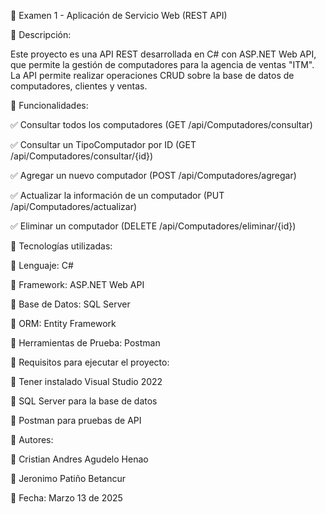 📌 Examen 1 - Aplicación de Servicio Web (REST API)



📌 Descripción:

Este proyecto es una API REST desarrollada en C# con ASP.NET Web API, que permite la gestión de computadores para la agencia de ventas "ITM". La API permite realizar operaciones CRUD sobre la base de datos de computadores, clientes y ventas.



📌 Funcionalidades:

✅ Consultar todos los computadores (GET /api/Computadores/consultar)

✅ Consultar un TipoComputador por ID (GET /api/Computadores/consultar/{id})

✅ Agregar un nuevo computador (POST /api/Computadores/agregar)

✅ Actualizar la información de un computador (PUT /api/Computadores/actualizar)

✅ Eliminar un computador (DELETE /api/Computadores/eliminar/{id})



📌 Tecnologías utilizadas:

🔹 Lenguaje: C#

🔹 Framework: ASP.NET Web API

🔹 Base de Datos: SQL Server

🔹 ORM: Entity Framework

🔹 Herramientas de Prueba: Postman



📌 Requisitos para ejecutar el proyecto:

🔹 Tener instalado Visual Studio 2022

🔹 SQL Server para la base de datos

🔹 Postman para pruebas de API


📌 Autores:

👤 Cristian Andres Agudelo Henao

👤 Jeronimo Patiño Betancur

📅 Fecha: Marzo 13 de 2025
